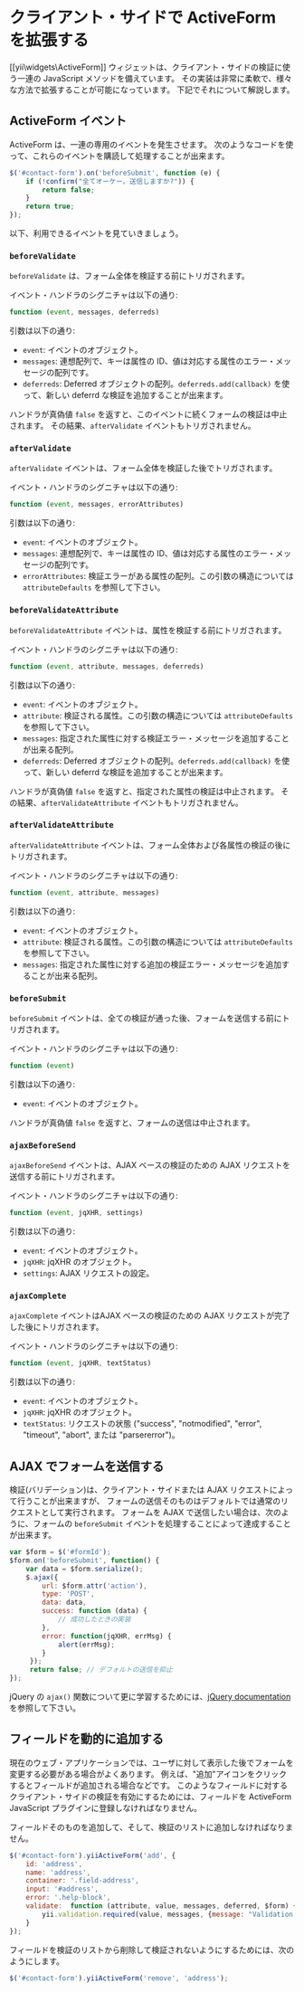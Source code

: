 クライアント・サイドで ActiveForm を拡張する
============================================

[[yii\widgets\ActiveForm]] ウィジェットは、クライアント・サイドの検証に使う一連の JavaScript メソッドを備えています。
その実装は非常に柔軟で、様々な方法で拡張することが可能になっています。
下記でそれについて解説します。

## ActiveForm イベント

ActiveForm は、一連の専用のイベントを発生させます。
次のようなコードを使って、これらのイベントを購読して処理することが出来ます。

```javascript
$('#contact-form').on('beforeSubmit', function (e) {
	if (!confirm("全てオーケー。送信しますか?")) {
		return false;
	}
	return true;
});
```

以下、利用できるイベントを見ていきましょう。

### `beforeValidate`

`beforeValidate` は、フォーム全体を検証する前にトリガされます。

イベント・ハンドラのシグニチャは以下の通り:

```javascript
function (event, messages, deferreds)
```

引数は以下の通り:

- `event`: イベントのオブジェクト。
- `messages`: 連想配列で、キーは属性の ID、値は対応する属性のエラー・メッセージの配列です。
- `deferreds`: Deferred オブジェクトの配列。`deferreds.add(callback)` を使って、新しい deferrd な検証を追加することが出来ます。

ハンドラが真偽値 `false` を返すと、このイベントに続くフォームの検証は中止されます。
その結果、`afterValidate` イベントもトリガされません。

### `afterValidate`

`afterValidate` イベントは、フォーム全体を検証した後でトリガされます。

イベント・ハンドラのシグニチャは以下の通り:

```javascript
function (event, messages, errorAttributes)
```

引数は以下の通り:

- `event`: イベントのオブジェクト。
- `messages`: 連想配列で、キーは属性の ID、値は対応する属性のエラー・メッセージの配列です。
- `errorAttributes`: 検証エラーがある属性の配列。この引数の構造については `attributeDefaults` を参照して下さい。

### `beforeValidateAttribute`

`beforeValidateAttribute` イベントは、属性を検証する前にトリガされます。

イベント・ハンドラのシグニチャは以下の通り:

```javascript
function (event, attribute, messages, deferreds)
```
     
引数は以下の通り:

- `event`: イベントのオブジェクト。
- `attribute`: 検証される属性。この引数の構造については `attributeDefaults` を参照して下さい。
- `messages`: 指定された属性に対する検証エラー・メッセージを追加することが出来る配列。
- `deferreds`: Deferred オブジェクトの配列。`deferreds.add(callback)` を使って、新しい deferrd な検証を追加することが出来ます。

ハンドラが真偽値 `false` を返すと、指定された属性の検証は中止されます。
その結果、`afterValidateAttribute` イベントもトリガされません。

### `afterValidateAttribute`

`afterValidateAttribute` イベントは、フォーム全体および各属性の検証の後にトリガされます。

イベント・ハンドラのシグニチャは以下の通り:

```javascript
function (event, attribute, messages)
```

引数は以下の通り:

- `event`: イベントのオブジェクト。
- `attribute`: 検証される属性。この引数の構造については `attributeDefaults` を参照して下さい。
- `messages`: 指定された属性に対する追加の検証エラー・メッセージを追加することが出来る配列。

### `beforeSubmit`

`beforeSubmit` イベントは、全ての検証が通った後、フォームを送信する前にトリガされます。

イベント・ハンドラのシグニチャは以下の通り:

```javascript
function (event)
```

引数は以下の通り:

- `event`: イベントのオブジェクト。

ハンドラが真偽値 `false` を返すと、フォームの送信は中止されます。

### `ajaxBeforeSend`
         
`ajaxBeforeSend` イベントは、AJAX ベースの検証のための AJAX リクエストを送信する前にトリガされます。

イベント・ハンドラのシグニチャは以下の通り:

```javascript
function (event, jqXHR, settings)
```

引数は以下の通り:

- `event`: イベントのオブジェクト。
- `jqXHR`: jqXHR のオブジェクト。
- `settings`: AJAX リクエストの設定。

### `ajaxComplete`

`ajaxComplete` イベントはAJAX ベースの検証のための AJAX リクエストが完了した後にトリガされます。

イベント・ハンドラのシグニチャは以下の通り:

```javascript
function (event, jqXHR, textStatus)
```

引数は以下の通り:

- `event`: イベントのオブジェクト。
- `jqXHR`: jqXHR のオブジェクト。
- `textStatus`: リクエストの状態 ("success", "notmodified", "error", "timeout",
"abort", または "parsererror")。

## AJAX でフォームを送信する

検証(バリデーション)は、クライアント・サイドまたは AJAX リクエストによって行うことが出来ますが、
フォームの送信そのものはデフォルトでは通常のリクエストとして実行されます。
フォームを AJAX で送信したい場合は、次のように、フォームの `beforeSubmit` イベントを処理することによって達成することが出来ます。

```javascript
var $form = $('#formId');
$form.on('beforeSubmit', function() {
    var data = $form.serialize();
    $.ajax({
        url: $form.attr('action'),
        type: 'POST',
        data: data,
        success: function (data) {
            // 成功したときの実装
        },
        error: function(jqXHR, errMsg) {
            alert(errMsg);
        }
     });
     return false; // デフォルトの送信を抑止
});
```

jQuery の `ajax()` 関数について更に学習するためには、[jQuery documentation](https://api.jquery.com/jQuery.ajax/) を参照して下さい。


## フィールドを動的に追加する

現在のウェブ・アプリケーションでは、ユーザに対して表示した後でフォームを変更する必要がある場合がよくあります。
例えば、"追加"アイコンをクリックするとフィールドが追加される場合などです。
このようなフィールドに対するクライアント・サイドの検証を有効にするためには、フィールドを ActiveForm JavaScript プラグインに登録しなければなりません。

フィールドそのものを追加して、そして、検証のリストに追加しなければなりません。

```javascript
$('#contact-form').yiiActiveForm('add', {
    id: 'address',
    name: 'address',
    container: '.field-address',
    input: '#address',
    error: '.help-block',
    validate:  function (attribute, value, messages, deferred, $form) {
        yii.validation.required(value, messages, {message: "Validation Message Here"});
    }
});
```

フィールドを検証のリストから削除して検証されないようにするためには、次のようにします。

```javascript
$('#contact-form').yiiActiveForm('remove', 'address');
```
